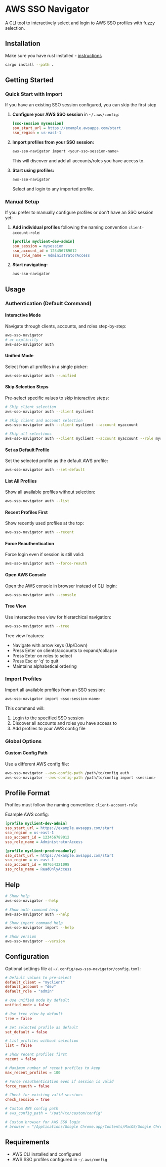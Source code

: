 # AWS SSO Navigator

A CLI tool to interactively select and login to AWS SSO profiles with fuzzy selection.

## Installation

Make sure you have rust installed - [instructions](https://rust-lang.org/tools/install/)

```bash
cargo install --path .
```

## Getting Started

### Quick Start with Import

If you have an existing SSO session configured, you can skip the first step

1. **Configure your AWS SSO session** in `~/.aws/config`:

   ```ini
   [sso-session mysession]
   sso_start_url = https://example.awsapps.com/start
   sso_region = us-east-1
   ```

1. **Import profiles from your SSO session:**

   ```bash
   aws-sso-navigator import <your-sso-session-name>
   ```

   This will discover and add all accounts/roles you have access to.

1. **Start using profiles:**

   ```bash
   aws-sso-navigator
   ```

   Select and login to any imported profile.

### Manual Setup

If you prefer to manually configure profiles or don't have an SSO session yet:

1. **Add individual profiles** following the naming convention `client-account-role`:

   ```ini
   [profile myclient-dev-admin]
   sso_session = mysession
   sso_account_id = 123456789012
   sso_role_name = AdministratorAccess
   ```

1. **Start navigating:**

   ```bash
   aws-sso-navigator
   ```

## Usage

### Authentication (Default Command)

#### Interactive Mode

Navigate through clients, accounts, and roles step-by-step:

```bash
aws-sso-navigator
# or explicitly
aws-sso-navigator auth
```

#### Unified Mode

Select from all profiles in a single picker:

```bash
aws-sso-navigator auth --unified
```

#### Skip Selection Steps

Pre-select specific values to skip interactive steps:

```bash
# Skip client selection
aws-sso-navigator auth --client myclient

# Skip client and account selection
aws-sso-navigator auth --client myclient --account myaccount

# Skip all selections
aws-sso-navigator auth --client myclient --account myaccount --role myrole
```

#### Set as Default Profile

Set the selected profile as the default AWS profile:

```bash
aws-sso-navigator auth --set-default
```

#### List All Profiles

Show all available profiles without selection:

```bash
aws-sso-navigator auth --list
```

#### Recent Profiles First

Show recently used profiles at the top:

```bash
aws-sso-navigator auth --recent
```

#### Force Reauthentication

Force login even if session is still valid:

```bash
aws-sso-navigator auth --force-reauth
```

#### Open AWS Console

Open the AWS console in browser instead of CLI login:

```bash
aws-sso-navigator auth --console
```

#### Tree View

Use interactive tree view for hierarchical navigation:

```bash
aws-sso-navigator auth --tree
```

Tree view features:

- Navigate with arrow keys (Up/Down)
- Press Enter on clients/accounts to expand/collapse
- Press Enter on roles to select
- Press Esc or 'q' to quit
- Maintains alphabetical ordering

### Import Profiles

Import all available profiles from an SSO session:

```bash
aws-sso-navigator import <sso-session-name>
```

This command will:

1. Login to the specified SSO session
2. Discover all accounts and roles you have access to
3. Add profiles to your AWS config file

### Global Options

#### Custom Config Path

Use a different AWS config file:

```bash
aws-sso-navigator --aws-config-path /path/to/config auth
aws-sso-navigator --aws-config-path /path/to/config import <session>
```

## Profile Format

Profiles must follow the naming convention: `client-account-role`

Example AWS config:

```ini
[profile myclient-dev-admin]
sso_start_url = https://example.awsapps.com/start
sso_region = us-east-1
sso_account_id = 123456789012
sso_role_name = AdministratorAccess

[profile myclient-prod-readonly]
sso_start_url = https://example.awsapps.com/start
sso_region = us-east-1
sso_account_id = 987654321098
sso_role_name = ReadOnlyAccess
```

## Help

```bash
# Show help
aws-sso-navigator --help

# Show auth command help
aws-sso-navigator auth --help

# Show import command help
aws-sso-navigator import --help

# Show version
aws-sso-navigator --version
```

## Configuration

Optional settings file at `~/.config/aws-sso-navigator/config.toml`:

```toml
# Default values to pre-select
default_client = "myclient"
default_account = "dev" 
default_role = "admin"

# Use unified mode by default
unified_mode = false

# Use tree view by default
tree = false

# Set selected profile as default
set_default = false

# List profiles without selection
list = false

# Show recent profiles first
recent = false

# Maximum number of recent profiles to keep
max_recent_profiles = 100

# Force reauthentication even if session is valid
force_reauth = false

# Check for existing valid sessions
check_session = true

# Custom AWS config path
# aws_config_path = "/path/to/custom/config"

# Custom browser for AWS SSO login
# browser = "/Applications/Google Chrome.app/Contents/MacOS/Google Chrome"
```

## Requirements

- AWS CLI installed and configured
- AWS SSO profiles configured in `~/.aws/config`
